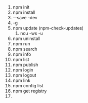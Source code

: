 1. npm init
2. npm install
3. --save -dev
4. -g
5. npm update (npm-check-updates)
   1. ncu -ws -u
6. npm uninstall
7. npm run
8. npm search
9. npm info
10. npm list
11. npm publish
12. npm login
13. npm logout
14. npm link
15. npm config list
16. npm get registry
17.
